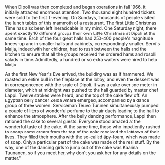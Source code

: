
When Dipoli was then completed and began operations in fall 1966, it initially attracted enormous attention. Two thousand eight hundred tickets were sold to the first T-evening. On Sundays, thousands of people visited the lunch tables of this mammoth of a restaurant. The first Little Christmas Time has also been left ineradicable in my mind. One Saturday night, there spent exactly 16 different groups their own Little Christmas at Dipoli at the same time. Each of the four great halls had 250-400 people's magnitude knees-up and in smaller halls and cabinets, correspondingly smaller. Servi's Maija, indeed with her children, had to rush between the halls and the kitchen to ensure that all the groups received the ordered hams and rosolli salads in time. Admittedly, a hundred or so extra waiters were hired to help Maija.

As the first New Year's Eve arrived, the building was as if hammered. We roasted an entire bull in the fireplace at the lobby, and even the dessert was in correspondence with the scale of Dipoli. It was a cake over one meter in diameter, which at midnight was pushed to the hall guarded by master chef Lappi. Twelve strokes were heard, and the top of the cake flew off. An Egyptian belly dancer Zeida Amara emerged, accompanied by a dance group of three women. Serviceman Teuvo Turunen simultaneously pumped a couple of liters of wonderful perfume to the air ducts leading to the hall to enhance the atmosphere. After the belly dancing performance, Lappi then rationed the cake to several guests. Everyone stood amazed at the wonderful taste of the cake. At the same time, those who impatiently rushed to scoop some cream from the top of the cake received the letdown of their lives. They filled their mouths with the so-called äpy-foam, which was made of soap. Only a particular part of the cake was made of the real stuff. By the way, one of the dancing girls to jump out of the cake was Kaarina Tuunanen, so if you meet her, why don't you ask her for any details on the matter."